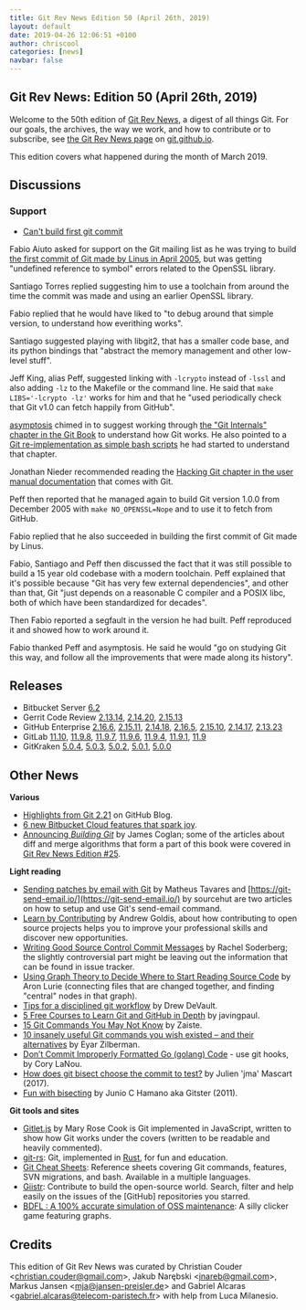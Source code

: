 ```yaml
---
title: Git Rev News Edition 50 (April 26th, 2019)
layout: default
date: 2019-04-26 12:06:51 +0100
author: chriscool
categories: [news]
navbar: false
---
```


## Git Rev News: Edition 50 (April 26th, 2019)

Welcome to the 50th edition of [Git Rev News](https://git.github.io/rev_news/rev_news/),
a digest of all things Git. For our goals, the archives, the way we work, and how to contribute or to
subscribe, see [the Git Rev News page](https://git.github.io/rev_news/rev_news/) on [git.github.io](http://git.github.io).

This edition covers what happened during the month of March 2019.

## Discussions

<!---
### General
-->

<!---
### Reviews
-->


### Support

* [Can't build first git commit](https://public-inbox.org/git/1551729517.4092.1.camel@libero.it/)

Fabio Aiuto asked for support on the Git mailing list as he was trying
to build [the first commit of Git made by Linus in April 2005](https://github.com/git/git/commit/e83c5163316f89bfbde7d9ab23),
but was getting "undefined reference to symbol" errors related to the OpenSSL library.

Santiago Torres replied suggesting him to use a toolchain from around
the time the commit was made and using an earlier OpenSSL library.

Fabio replied that he would have liked to "to debug around that simple
version, to understand how everithing works".

Santiago suggested playing with libgit2, that has a smaller code base,
and its python bindings that "abstract the memory management and other
low-level stuff".

Jeff King, alias Peff, suggested linking with `-lcrypto` instead of
`-lssl` and also adding `-lz` to the Makefile or the command line.
He said that `make LIBS='-lcrypto -lz'` works for him and that he
"used periodically check that Git v1.0 can fetch happily from GitHub".

[asymptosis](https://public-inbox.org/git/20190304214829.GA573@sleipnir/)
chimed in to suggest working through
[the "Git Internals" chapter in the Git Book](https://git-scm.com/book/en/v2/Git-Internals-Plumbing-and-Porcelain)
to understand how Git works. He also pointed to a
[Git re-implementation as simple bash scripts](https://notabug.org/cryptarch/sgit)
he had started to understand that chapter.

Jonathan Nieder recommended reading the
[Hacking Git chapter in the user manual documentation](https://www.kernel.org/pub/software/scm/git/docs/user-manual.html#hacking-git)
that comes with Git.

Peff then reported that he managed again to build Git version 1.0.0
from December 2005 with `make NO_OPENSSL=Nope` and to use it to fetch
from GitHub.

Fabio replied that he also succeeded in building the first commit of
Git made by Linus.

Fabio, Santiago and Peff then discussed the fact that it was still
possible to build a 15 year old codebase with a modern toolchain. Peff
explained that it's possible because "Git has very few external
dependencies", and other than that, Git "just depends on a reasonable
C compiler and a POSIX libc, both of which have been standardized for
decades".

Then Fabio reported a segfault in the version he had built. Peff
reproduced it and showed how to work around it.

Fabio thanked Peff and asymptosis. He said he would "go on studying
Git this way, and follow all the improvements that were made along its
history".


<!---
## Developer Spotlight:
-->

## Releases

+ Bitbucket Server [6.2](https://confluence.atlassian.com/bitbucketserver/bitbucket-server-release-notes-872139866.html)
+ Gerrit Code Review [2.13.14](https://www.gerritcodereview.com/2.13.html#21314),
[2.14.20](https://www.gerritcodereview.com/2.14.html#21420),
[2.15.13](https://www.gerritcodereview.com/2.15.html#21513)
+ GitHub Enterprise [2.16.6](https://enterprise.github.com/releases/2.16.6/notes),
[2.15.11](https://enterprise.github.com/releases/2.15.11/notes),
[2.14.18](https://enterprise.github.com/releases/2.14.18/notes),
[2.16.5](https://enterprise.github.com/releases/2.16.5/notes),
[2.15.10](https://enterprise.github.com/releases/2.15.10/notes),
[2.14.17](https://enterprise.github.com/releases/2.14.17/notes),
[2.13.23](https://enterprise.github.com/releases/2.13.23/notes)
+ GitLab [11.10](https://about.gitlab.com/2019/04/22/gitlab-11-10-released/),
[11.9.8](https://about.gitlab.com/2019/04/11/gitlab-11-9-8-released/),
[11.9.7](https://about.gitlab.com/2019/04/10/critical-security-release-gitlab-11-dot-9-dot-7-released/),
[11.9.6](https://about.gitlab.com/2019/04/04/gitlab-11-9-6-released/),
[11.9.4](https://about.gitlab.com/2019/04/01/security-release-gitlab-11-dot-9-dot-4-released/),
[11.9.1](https://about.gitlab.com/2019/03/26/gitlab-11-9-1-released/),
[11.9](https://about.gitlab.com/2019/03/22/gitlab-11-9-released/)
+ GitKraken [5.0.4](https://support.gitkraken.com/release-notes/current),
[5.0.3](https://support.gitkraken.com/release-notes/current),
[5.0.2](https://support.gitkraken.com/release-notes/current),
[5.0.1](https://support.gitkraken.com/release-notes/current),
[5.0.0](https://support.gitkraken.com/release-notes/current)

## Other News

__Various__

* [Highlights from Git 2.21](https://github.blog/2019-02-24-highlights-from-git-2-21/)
  on GitHub Blog.
* [6 new Bitbucket Cloud features that spark joy](https://bitbucket.org/blog/6-new-bitbucket-cloud-features-that-spark-joy).
* [Announcing _Building Git_](https://blog.jcoglan.com/2019/04/08/announcing-building-git/) by James Coglan;
  some of the articles about diff and merge algorithms that form a part of this book were covered in
  [Git Rev News Edition #25](https://git.github.io/rev_news/2017/03/15/edition-25/).


__Light reading__

* [Sending patches by email with Git](https://flusp.ime.usp.br/git/2019/02/15/sending-patches-by-email-with-git/)
  by Matheus Tavares and [https://git-send-email.io/](https://git-send-email.io/)
  by sourcehut are two articles on how to setup and use Git's send-email
  command.
* [Learn by Contributing](https://dev.to/agoldis/learn-by-contributing-27g6) by Andrew Goldis,
  about how contributing to open source projects helps you to improve
  your professional skills and discover new opportunities.
* [Writing Good Source Control Commit Messages](https://dev.to/rachelsoderberg/writing-good-source-control-commit-messages-2j2m) by Rachel Soderberg;
  the slightly controversial part might be leaving out the information
  that can be found in issue tracker.
* [Using Graph Theory to Decide Where to Start Reading Source Code](https://medium.com/@a.lurie_78598/using-graph-theory-to-decide-where-to-start-reading-source-code-74a1e2ddf72) by Aron Lurie
  (connecting files that are changed together, and finding "central" nodes in that graph).
* [Tips for a disciplined git workflow](https://drewdevault.com/2019/02/25/Using-git-with-discipline.html) by Drew DeVault.
* [5 Free Courses to Learn Git and GitHub in Depth](https://dev.to/javinpaul/5-free-courses-to-learn-git-and-github-in-depth-jpp) by javingpaul.
* [15 Git Commands You May Not Know](https://dev.to/zaiste/15-git-commands-you-may-not-know-4a8j) by Zaiste.
* [10 insanely useful Git commands you wish existed – and their alternatives](https://dev.to/datreeio/10-insanely-useful-git-commands-you-wish-existed-and-their-alternatives-8e6) by Eyar Zilberman.
* [Don’t Commit Improperly Formatted Go (golang) Code](https://medium.com/@corylanou/dont-commit-improperly-formatted-go-golang-code-5cea011d589d) - use git hooks, by Cory LaNou.
* [How does git bisect choose the commit to test?](http://julien.mascart.com/2017/03/how-does-git-bisect-choose-commit-to.html) by Julien 'jma' Mascart (2017).
* [Fun with bisecting](https://git-blame.blogspot.com/2011/07/fun-with-bisecting.html) by Junio C Hamano aka Gitster (2011).


__Git tools and sites__

* [Gitlet.js](http://gitlet.maryrosecook.com/docs/gitlet.html)
  by Mary Rose Cook is Git implemented in JavaScript,
  written to show how Git works under the covers
  (written to be readable and heavily commented).
* [git-rs](https://github.com/chrisdickinson/git-rs):
  Git, implemented in [Rust](https://www.rust-lang.org/), for fun and education.
* [Git Cheat Sheets](https://github.github.com/training-kit/):
  Reference sheets covering Git commands, features, SVN migrations,
  and bash.  Available in a multiple languages.
* [Giistr](https://giistr.com/): Contribute to build the open-source world.
  Search, filter and help easily on the issues of the [GitHub] repositories you starred.
* [BDFL : A 100% accurate simulation of OSS maintenance](https://derrickstolee.github.io/bdfl/):
  A silly clicker game featuring graphs.


## Credits

This edition of Git Rev News was curated by
Christian Couder &lt;<christian.couder@gmail.com>&gt;,
Jakub Narębski &lt;<jnareb@gmail.com>&gt;,
Markus Jansen &lt;<mja@jansen-preisler.de>&gt; and
Gabriel Alcaras &lt;<gabriel.alcaras@telecom-paristech.fr>&gt;
with help from Luca Milanesio.
